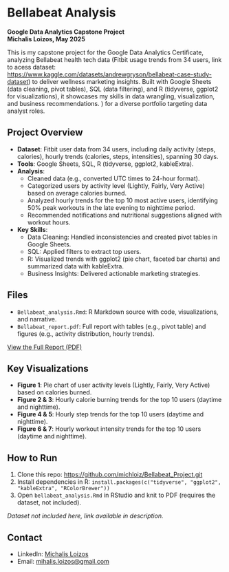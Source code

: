 # Bellabeat Analysis
**Google Data Analytics Capstone Project**  
**Michalis Loizos, May 2025**

This is my capstone project for the Google Data Analytics Certificate, analyzing Bellabeat health tech data (Fitbit usage trends from 34 users, link to acess dataset: https://www.kaggle.com/datasets/andrewgryson/bellabeat-case-study-dataset) to deliver wellness marketing insights. Built with Google Sheets (data cleaning, pivot tables), SQL (data filtering), and R (tidyverse, ggplot2 for visualizations), it showcases my skills in data wrangling, visualization, and business recommendations. ) for a diverse portfolio targeting data analyst roles.

## Project Overview
- **Dataset**: Fitbit user data from 34 users, including daily activity (steps, calories), hourly trends (calories, steps, intensities), spanning 30 days.
- **Tools**: Google Sheets, SQL, R (tidyverse, ggplot2, kableExtra).
- **Analysis**:
  - Cleaned data (e.g., converted UTC times to 24-hour format).
  - Categorized users by activity level (Lightly, Fairly, Very Active) based on average calories burned.
  - Analyzed hourly trends for the top 10 most active users, identifying 50% peak workouts in the late evening to nighttime period.
  - Recommended notifications and nutritional suggestions aligned with workout hours.
- **Key Skills**:
  - Data Cleaning: Handled inconsistencies and created pivot tables in Google Sheets.
  - SQL: Applied filters to extract top users.
  - R: Visualized trends with ggplot2 (pie chart, faceted bar charts) and summarized data with kableExtra.
  - Business Insights: Delivered actionable marketing strategies.

## Files
- `Bellabeat_analysis.Rmd`: R Markdown source with code, visualizations, and narrative.
- `Bellabeat_report.pdf`: Full report with tables (e.g., pivot table) and figures (e.g., activity distribution, hourly trends).

[View the Full Report (PDF)](Bellabeat_report.pdf)

## Key Visualizations
- **Figure 1**: Pie chart of user activity levels (Lightly, Fairly, Very Active) based on calories burned.
- **Figure 2 & 3**: Hourly calorie burning trends for the top 10 users (daytime and nighttime).
- **Figure 4 & 5**: Hourly step trends for the top 10 users (daytime and nighttime).
- **Figure 6 & 7**: Hourly workout intensity trends for the top 10 users (daytime and nighttime).


## How to Run
1. Clone this repo: https://github.com/michloiz/Bellabeat_Project.git
2. Install dependencies in R: `install.packages(c("tidyverse", "ggplot2", "kableExtra", "RColorBrewer"))`
3. Open `bellabeat_analysis.Rmd` in RStudio and knit to PDF (requires the dataset, not included).

*Dataset not included here, link available in description.*

## Contact
- LinkedIn: [Michalis Loizos](https://www.linkedin.com/in/michalis-loizos/)
- Email: mihalis.loizos@gmail.com
